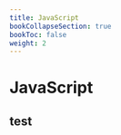 ```yaml
---
title: JavaScript
bookCollapseSection: true
bookToc: false
weight: 2
---
```

JavaScript
=====

## test